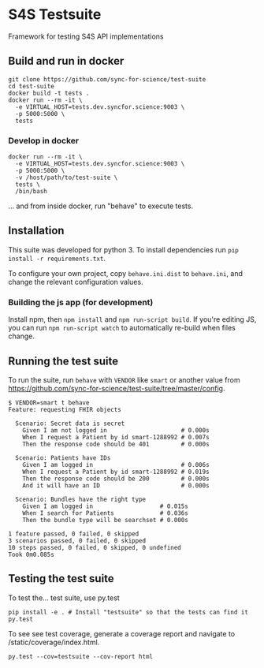 # S4S Testsuite

Framework for testing S4S API implementations

## Build and run in docker

    git clone https://github.com/sync-for-science/test-suite
    cd test-suite
    docker build -t tests .
    docker run --rm -it \
      -e VIRTUAL_HOST=tests.dev.syncfor.science:9003 \
      -p 5000:5000 \
      tests
      
### Develop in docker

    docker run --rm -it \
      -e VIRTUAL_HOST=tests.dev.syncfor.science:9003 \
      -p 5000:5000 \
      -v /host/path/to/test-suite \
      tests \
      /bin/bash
      
... and from inside docker, run "behave" to execute tests.

## Installation

This suite was developed for python 3. To install dependencies run `pip install -r requirements.txt`.

To configure your own project, copy `behave.ini.dist` to `behave.ini`, and change the relevant configuration values.

### Building the js app (for development)

Install npm, then `npm install` and `npm run-script build`. If you're editing
JS, you can run `npm run-script watch` to automatically re-build when files
change.

## Running the test suite

To run the suite, run `behave` with `VENDOR` like `smart` or another value from https://github.com/sync-for-science/test-suite/tree/master/config.

```
$ VENDOR=smart t behave
Feature: requesting FHIR objects

  Scenario: Secret data is secret
    Given I am not logged in                     # 0.000s
    When I request a Patient by id smart-1288992 # 0.007s
    Then the response code should be 401         # 0.000s

  Scenario: Patients have IDs
    Given I am logged in                         # 0.006s
    When I request a Patient by id smart-1288992 # 0.019s
    Then the response code should be 200         # 0.000s
    And it will have an ID                       # 0.000s

  Scenario: Bundles have the right type
    Given I am logged in                   # 0.015s
    When I search for Patients             # 0.036s
    Then the bundle type will be searchset # 0.000s

1 feature passed, 0 failed, 0 skipped
3 scenarios passed, 0 failed, 0 skipped
10 steps passed, 0 failed, 0 skipped, 0 undefined
Took 0m0.085s
```

## Testing the test suite

To test the... test suite, use py.test

```
pip install -e . # Install "testsuite" so that the tests can find it
py.test
```

To see see test coverage, generate a coverage report and navigate to
/static/coverage/index.html.

```
py.test --cov=testsuite --cov-report html
```
